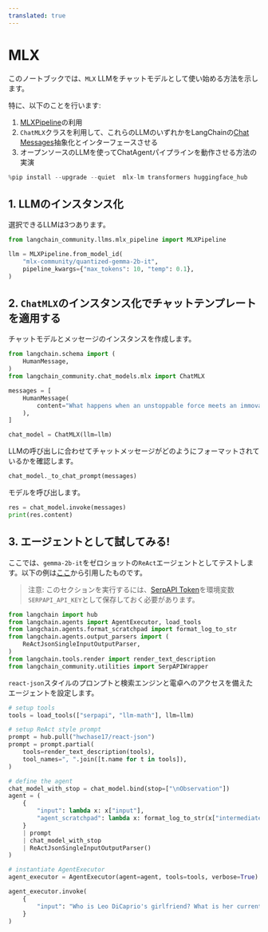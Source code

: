 ```yaml
---
translated: true
---
```


# MLX

このノートブックでは、`MLX` LLMをチャットモデルとして使い始める方法を示します。

特に、以下のことを行います:
1. [MLXPipeline](https://github.com/langchain-ai/langchain/blob/master/libs/langchain/langchain/llms/mlx_pipelines.py)の利用
2. `ChatMLX`クラスを利用して、これらのLLMのいずれかをLangChainの[Chat Messages](https://python.langchain.com/docs/modules/model_io/chat/#messages)抽象化とインターフェースさせる
3. オープンソースのLLMを使ってChatAgentパイプラインを動作させる方法の実演

```python
%pip install --upgrade --quiet  mlx-lm transformers huggingface_hub
```

## 1. LLMのインスタンス化

選択できるLLMは3つあります。

```python
from langchain_community.llms.mlx_pipeline import MLXPipeline

llm = MLXPipeline.from_model_id(
    "mlx-community/quantized-gemma-2b-it",
    pipeline_kwargs={"max_tokens": 10, "temp": 0.1},
)
```

## 2. `ChatMLX`のインスタンス化でチャットテンプレートを適用する

チャットモデルとメッセージのインスタンスを作成します。

```python
from langchain.schema import (
    HumanMessage,
)
from langchain_community.chat_models.mlx import ChatMLX

messages = [
    HumanMessage(
        content="What happens when an unstoppable force meets an immovable object?"
    ),
]

chat_model = ChatMLX(llm=llm)
```

LLMの呼び出しに合わせてチャットメッセージがどのようにフォーマットされているかを確認します。

```python
chat_model._to_chat_prompt(messages)
```

モデルを呼び出します。

```python
res = chat_model.invoke(messages)
print(res.content)
```

## 3. エージェントとして試してみる!

ここでは、`gemma-2b-it`をゼロショットの`ReAct`エージェントとしてテストします。以下の例は[ここ](https://python.langchain.com/docs/modules/agents/agent_types/react#using-chat-models)から引用したものです。

> 注意: このセクションを実行するには、[SerpAPI Token](https://serpapi.com/)を環境変数`SERPAPI_API_KEY`として保存しておく必要があります。

```python
from langchain import hub
from langchain.agents import AgentExecutor, load_tools
from langchain.agents.format_scratchpad import format_log_to_str
from langchain.agents.output_parsers import (
    ReActJsonSingleInputOutputParser,
)
from langchain.tools.render import render_text_description
from langchain_community.utilities import SerpAPIWrapper
```

`react-json`スタイルのプロンプトと検索エンジンと電卓へのアクセスを備えたエージェントを設定します。

```python
# setup tools
tools = load_tools(["serpapi", "llm-math"], llm=llm)

# setup ReAct style prompt
prompt = hub.pull("hwchase17/react-json")
prompt = prompt.partial(
    tools=render_text_description(tools),
    tool_names=", ".join([t.name for t in tools]),
)

# define the agent
chat_model_with_stop = chat_model.bind(stop=["\nObservation"])
agent = (
    {
        "input": lambda x: x["input"],
        "agent_scratchpad": lambda x: format_log_to_str(x["intermediate_steps"]),
    }
    | prompt
    | chat_model_with_stop
    | ReActJsonSingleInputOutputParser()
)

# instantiate AgentExecutor
agent_executor = AgentExecutor(agent=agent, tools=tools, verbose=True)
```

```python
agent_executor.invoke(
    {
        "input": "Who is Leo DiCaprio's girlfriend? What is her current age raised to the 0.43 power?"
    }
)
```
